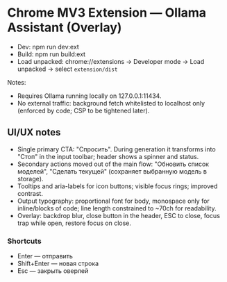 # Chrome MV3 Extension — Ollama Assistant (Overlay)

- Dev: npm run dev:ext
- Build: npm run build:ext
- Load unpacked: chrome://extensions → Developer mode → Load unpacked → select `extension/dist`

Notes:

- Requires Ollama running locally on 127.0.0.1:11434.
- No external traffic: background fetch whitelisted to localhost only (enforced by code; CSP to be tightened later).

## UI/UX notes

- Single primary CTA: "Спросить". During generation it transforms into "Стоп" in the input toolbar; header shows a spinner and status.
- Secondary actions moved out of the main flow: "Обновить список моделей", "Сделать текущей" (сохраняет выбранную модель в storage).
- Tooltips and aria-labels for icon buttons; visible focus rings; improved contrast.
- Output typography: proportional font for body, monospace only for inline/blocks of code; line length constrained to ~70ch for readability.
- Overlay: backdrop blur, close button in the header, ESC to close, focus trap while open, restore focus on close.

### Shortcuts

- Enter — отправить
- Shift+Enter — новая строка
- Esc — закрыть оверлей
